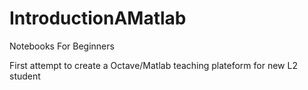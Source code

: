 # IntroductionAMatlab
Notebooks For Beginners

First attempt to create a Octave/Matlab teaching plateform for new L2 student
